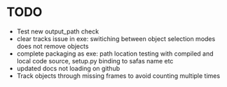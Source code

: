 # TODO
* Test new output_path check
* clear tracks issue in exe: switiching between object selection modes does not remove objects
* complete packaging as exe: path location testing with compiled and local code source, setup.py binding to safas name etc
* updated docs not loading on github
* Track objects through missing frames to avoid counting multiple times

